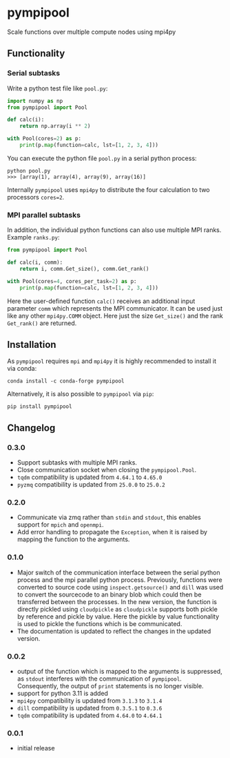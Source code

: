 # pympipool
Scale functions over multiple compute nodes using mpi4py

## Functionality
### Serial subtasks 
Write a python test file like `pool.py`: 
```python
import numpy as np
from pympipool import Pool

def calc(i):
    return np.array(i ** 2)

with Pool(cores=2) as p:
    print(p.map(function=calc, lst=[1, 2, 3, 4]))
```

You can execute the python file `pool.py` in a serial python process: 
```
python pool.py
>>> [array(1), array(4), array(9), array(16)]
```
Internally `pympipool` uses `mpi4py` to distribute the four calculation to two processors `cores=2`.

### MPI parallel subtasks
In addition, the individual python functions can also use multiple MPI ranks. Example `ranks.py`:
```python
from pympipool import Pool

def calc(i, comm):
    return i, comm.Get_size(), comm.Get_rank()

with Pool(cores=4, cores_per_task=2) as p:
    print(p.map(function=calc, lst=[1, 2, 3, 4]))
```

Here the user-defined function `calc()` receives an additional input parameter `comm` which represents the 
MPI communicator. It can be used just like any other `mpi4py.COMM` object. Here just the size `Get_size()` 
and the rank `Get_rank()` are returned. 

## Installation
As `pympipool` requires `mpi` and `mpi4py` it is highly recommended to install it via conda: 
```
conda install -c conda-forge pympipool
```
Alternatively, it is also possible to `pympipool` via `pip`: 
```
pip install pympipool
```

## Changelog
### 0.3.0
* Support subtasks with multiple MPI ranks. 
* Close communication socket when closing the `pympipool.Pool`.
* `tqdm` compatibility is updated from `4.64.1` to `4.65.0`
* `pyzmq` compatibility is updated from `25.0.0` to `25.0.2`

### 0.2.0
* Communicate via zmq rather than `stdin` and `stdout`, this enables support for `mpich` and `openmpi`.
* Add error handling to propagate the `Exception`, when it is raised by mapping the function to the arguments.

### 0.1.0
* Major switch of the communication interface between the serial python process and the mpi parallel python process. 
  Previously, functions were converted to source code using `inspect.getsource()` and `dill` was used to convert the
  sourcecode to an binary blob which could then be transferred between the processes. In the new version, the function
  is directly pickled using `cloudpickle` as `cloudpickle` supports both pickle by reference and pickle by value. Here
  the pickle by value functionality is used to pickle the functions which is be communicated.
* The documentation is updated to reflect the changes in the updated version. 

### 0.0.2
* output of the function which is mapped to the arguments is suppressed, as `stdout` interferes with the communication
  of `pympipool`. Consequently, the output of `print` statements is no longer visible. 
* support for python 3.11 is added  
* `mpi4py` compatibility is updated from `3.1.3` to `3.1.4`
* `dill` compatibility is updated from `0.3.5.1` to `0.3.6`
* `tqdm` compatibility is updated from `4.64.0` to `4.64.1`

### 0.0.1
* initial release
